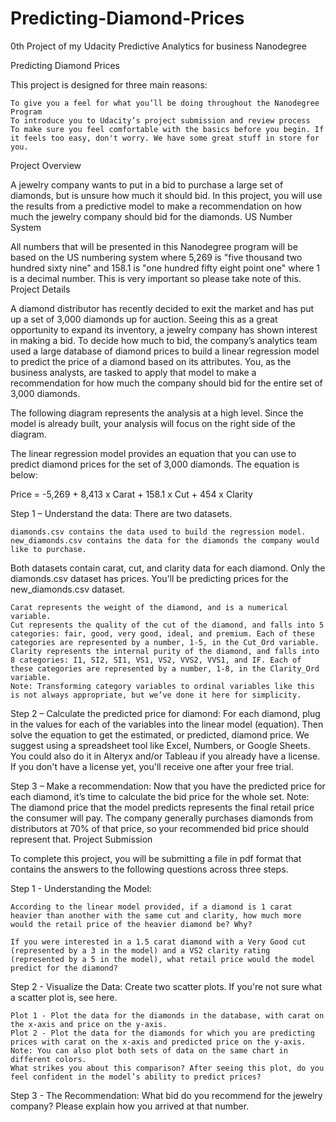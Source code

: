 # Predicting-Diamond-Prices
0th Project of my Udacity Predictive Analytics for business Nanodegree

Predicting Diamond Prices

This project is designed for three main reasons:

    To give you a feel for what you’ll be doing throughout the Nanodegree Program
    To introduce you to Udacity’s project submission and review process
    To make sure you feel comfortable with the basics before you begin. If it feels too easy, don't worry. We have some great stuff in store for you.

Project Overview

A jewelry company wants to put in a bid to purchase a large set of diamonds, but is unsure how much it should bid. In this project, you will use the results from a predictive model to make a recommendation on how much the jewelry company should bid for the diamonds.
US Number System

All numbers that will be presented in this Nanodegree program will be based on the US numbering system where 5,269 is "five thousand two hundred sixty nine" and 158.1 is "one hundred fifty eight point one" where 1 is a decimal number. This is very important so please take note of this.
Project Details

A diamond distributor has recently decided to exit the market and has put up a set of 3,000 diamonds up for auction. Seeing this as a great opportunity to expand its inventory, a jewelry company has shown interest in making a bid. To decide how much to bid, the company’s analytics team used a large database of diamond prices to build a linear regression model to predict the price of a diamond based on its attributes. You, as the business analysts, are tasked to apply that model to make a recommendation for how much the company should bid for the entire set of 3,000 diamonds.

The following diagram represents the analysis at a high level. Since the model is already built, your analysis will focus on the right side of the diagram.

The linear regression model provides an equation that you can use to predict diamond prices for the set of 3,000 diamonds. The equation is below:

Price = -5,269 + 8,413 x Carat + 158.1 x Cut + 454 x Clarity

Step 1 – Understand the data: There are two datasets.

    diamonds.csv contains the data used to build the regression model.
    new_diamonds.csv contains the data for the diamonds the company would like to purchase.

Both datasets contain carat, cut, and clarity data for each diamond. Only the diamonds.csv dataset has prices. You'll be predicting prices for the new_diamonds.csv dataset.

    Carat represents the weight of the diamond, and is a numerical variable.
    Cut represents the quality of the cut of the diamond, and falls into 5 categories: fair, good, very good, ideal, and premium. Each of these categories are represented by a number, 1-5, in the Cut_Ord variable.
    Clarity represents the internal purity of the diamond, and falls into 8 categories: I1, SI2, SI1, VS1, VS2, VVS2, VVS1, and IF. Each of these categories are represented by a number, 1-8, in the Clarity_Ord variable.
    Note: Transforming category variables to ordinal variables like this is not always appropriate, but we’ve done it here for simplicity.

Step 2 – Calculate the predicted price for diamond: For each diamond, plug in the values for each of the variables into the linear model (equation). Then solve the equation to get the estimated, or predicted, diamond price. We suggest using a spreadsheet tool like Excel, Numbers, or Google Sheets. You could also do it in Alteryx and/or Tableau if you already have a license. If you don't have a license yet, you'll receive one after your free trial.

Step 3 – Make a recommendation: Now that you have the predicted price for each diamond, it’s time to calculate the bid price for the whole set. Note: The diamond price that the model predicts represents the final retail price the consumer will pay. The company generally purchases diamonds from distributors at 70% of that price, so your recommended bid price should represent that.
Project Submission

To complete this project, you will be submitting a file in pdf format that contains the answers to the following questions across three steps.

Step 1 - Understanding the Model:

    According to the linear model provided, if a diamond is 1 carat heavier than another with the same cut and clarity, how much more would the retail price of the heavier diamond be? Why?

    If you were interested in a 1.5 carat diamond with a Very Good cut (represented by a 3 in the model) and a VS2 clarity rating (represented by a 5 in the model), what retail price would the model predict for the diamond?

Step 2 - Visualize the Data: Create two scatter plots. If you're not sure what a scatter plot is, see here.

    Plot 1 - Plot the data for the diamonds in the database, with carat on the x-axis and price on the y-axis.
    Plot 2 - Plot the data for the diamonds for which you are predicting prices with carat on the x-axis and predicted price on the y-axis.
    Note: You can also plot both sets of data on the same chart in different colors.
    What strikes you about this comparison? After seeing this plot, do you feel confident in the model’s ability to predict prices?

Step 3 - The Recommendation: What bid do you recommend for the jewelry company? Please explain how you arrived at that number.

